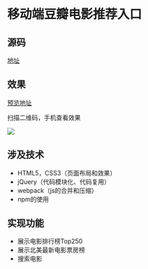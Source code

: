 # 移动端豆瓣电影推荐入口
## 源码
[地址](https://github.com/lwq945/douban-movie)
## 效果
[预览地址](https://lwq945.github.io/douban-movie/)

扫描二维码，手机查看效果

![](https://i.loli.net/2017/10/28/59f48d1a95184.png)

## 涉及技术
- HTML5，CSS3（页面布局和效果）
- jQuery（代码模块化、代码复用）
- webpack（js的合并和压缩）
- npm的使用

## 实现功能
- 展示电影排行榜Top250
- 展示北美最新电影票房榜
- 搜索电影
